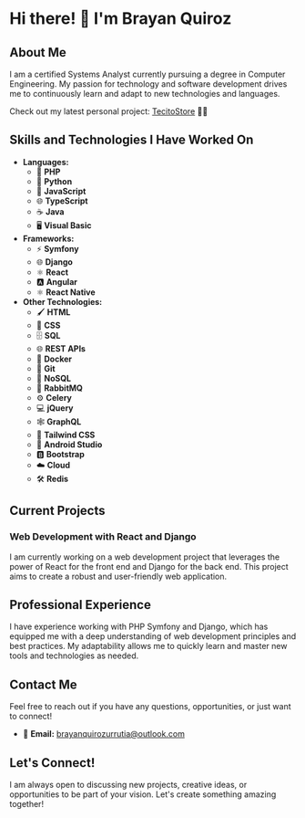 # Hi there! 👋 I'm Brayan Quiroz

## About Me

I am a certified Systems Analyst currently pursuing a degree in Computer Engineering. My passion for technology and software development drives me to continuously learn and adapt to new technologies and languages.

Check out my latest personal project: [TecitoStore](https://tecitostore.com) 🌟🛒

## Skills and Technologies I Have Worked On

- **Languages:**
  - 🐘 **PHP**
  - 🐍 **Python**
  - 📜 **JavaScript**
  - 🌐 **TypeScript**
  - ☕ **Java**
  - 🖥️ **Visual Basic**
- **Frameworks:**
  - ⚡ **Symfony**
  - 🌐 **Django**
  - ⚛️ **React**
  - 🅰️ **Angular**
  - ⚛️ **React Native**
- **Other Technologies:**
  - 🖌️ **HTML**
  - 🎨 **CSS**
  - 🗄️ **SQL**
  - 🌐 **REST APIs**
  - 🐳 **Docker**
  - 🐙 **Git**
  - 📂 **NoSQL**
  - 🐇 **RabbitMQ**
  - ⚙️ **Celery**
  - 💻 **jQuery**
  - 🕸️ **GraphQL**
  - 🎨 **Tailwind CSS**
  - 📱 **Android Studio**
  - 🅱️ **Bootstrap**
  - ☁️ **Cloud**
  - 🛠️ **Redis**

## Current Projects

### Web Development with React and Django

I am currently working on a web development project that leverages the power of React for the front end and Django for the back end. This project aims to create a robust and user-friendly web application.

## Professional Experience

I have experience working with PHP Symfony and Django, which has equipped me with a deep understanding of web development principles and best practices. My adaptability allows me to quickly learn and master new tools and technologies as needed.

## Contact Me

Feel free to reach out if you have any questions, opportunities, or just want to connect!

- 📧 **Email:** [brayanquirozurrutia@outlook.com](mailto:brayanquirozurrutia@outlook.com)

## Let's Connect!

I am always open to discussing new projects, creative ideas, or opportunities to be part of your vision. Let's create something amazing together!
